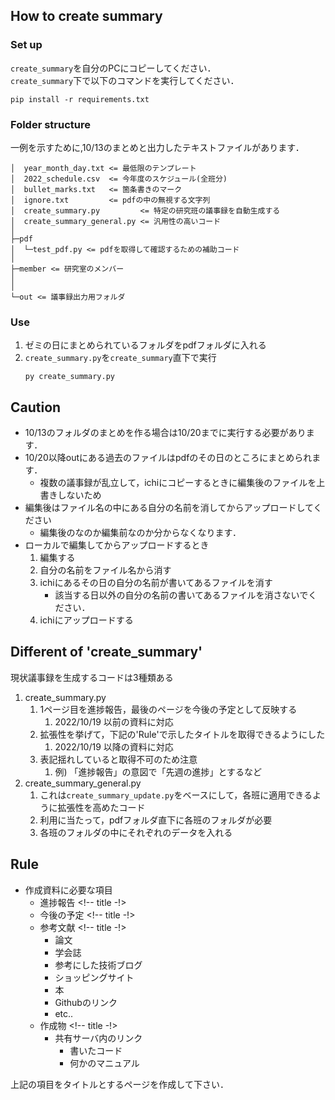 ## How to create summary

### Set up
`create_summary`を自分のPCにコピーしてください．\
`create_summary`下で以下のコマンドを実行してください．
```
pip install -r requirements.txt
```

### Folder structure
一例を示すために,10/13のまとめと出力したテキストファイルがあります．
```
│  year_month_day.txt <= 最低限のテンプレート
│  2022_schedule.csv  <= 今年度のスケジュール(全班分)
│  bullet_marks.txt   <= 箇条書きのマーク
│  ignore.txt         <= pdfの中の無視する文字列
│  create_summary.py         <= 特定の研究班の議事録を自動生成する
│  create_summary_general.py <= 汎用性の高いコード
│ 
├─pdf
│  └─test_pdf.py <= pdfを取得して確認するための補助コード
│          
├─member <= 研究室のメンバー
│      
│      
└─out <= 議事録出力用フォルダ
```

<div style="page-break-before:always"></div>

### Use
1. ゼミの日にまとめられているフォルダをpdfフォルダに入れる
2. `create_summary.py`を`create_summary`直下で実行
   ```
   py create_summary.py
   ```


## Caution
* 10/13のフォルダのまとめを作る場合は10/20までに実行する必要があります．
* 10/20以降outにある過去のファイルはpdfのその日のところにまとめられます．
  * 複数の議事録が乱立して，ichiにコピーするときに編集後のファイルを上書きしないため
* 編集後はファイル名の中にある自分の名前を消してからアップロードしてください
  * 編集後のなのか編集前なのか分からなくなります．
* ローカルで編集してからアップロードするとき
  1. 編集する
  2. 自分の名前をファイル名から消す
  3. ichiにあるその日の自分の名前が書いてあるファイルを消す
     * 該当する日以外の自分の名前の書いてあるファイルを消さないでください． 
  4. ichiにアップロードする


## Different of 'create_summary'
現状議事録を生成するコードは3種類ある

1. create_summary.py
   1. 1ページ目を進捗報告，最後のページを今後の予定として反映する
      1. 2022/10/19 以前の資料に対応
   2. 拡張性を挙げて，下記の'Rule'で示したタイトルを取得できるようにした
      1. 2022/10/19 以降の資料に対応
   3. 表記揺れしていると取得不可のため注意
      1. 例) 「進捗報告」の意図で「先週の進捗」とするなど
2. create_summary_general.py
   1. これは`create_summary_update.py`をベースにして，各班に適用できるように拡張性を高めたコード
   2. 利用に当たって，pdfフォルダ直下に各班のフォルダが必要
   3. 各班のフォルダの中にそれぞれのデータを入れる

<div style="page-break-before:always"></div>

## Rule
- 作成資料に必要な項目
  - 進捗報告 <!-- title -!>
  - 今後の予定 <!-- title -!>
  - 参考文献 <!-- title -!>
    - 論文
    - 学会誌
    - 参考にした技術ブログ
    - ショッピングサイト
    - 本
    - Githubのリンク
    - etc..
  - 作成物 <!-- title -!>
    - 共有サーバ内のリンク
      - 書いたコード
      - 何かのマニュアル

上記の項目をタイトルとするページを作成して下さい．
